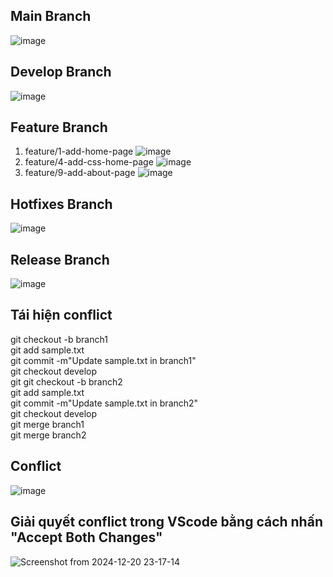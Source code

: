 ## Main Branch
![image](https://github.com/user-attachments/assets/8a978d1f-88b1-492a-aaee-1ebfd3eccf92)

## Develop Branch
![image](https://github.com/user-attachments/assets/de588b05-83c9-47b7-837b-ee6a7f84b524)

## Feature Branch
1. feature/1-add-home-page
   ![image](https://github.com/user-attachments/assets/a288d813-6549-4926-beae-f4a9ff94d5f7)
2. feature/4-add-css-home-page
   ![image](https://github.com/user-attachments/assets/56aa9e91-38f2-4a98-944d-eb4e488d59e7)
3. feature/9-add-about-page
   ![image](https://github.com/user-attachments/assets/9c2a62d0-cb87-4693-b3f5-20765a606e50)

## Hotfixes Branch
![image](https://github.com/user-attachments/assets/d1a73b29-8dd8-466c-9d9b-509778a9d5d3)

## Release Branch
![image](https://github.com/user-attachments/assets/29b91340-7880-4bbe-be16-4402cfe35338)


## Tái hiện conflict
git checkout -b branch1 </br>
git add sample.txt</br>
git commit -m"Update sample.txt in branch1"</br>
git checkout develop</br>
git git checkout -b branch2</br>
git add sample.txt</br>
git commit -m"Update sample.txt in branch2"</br>
git checkout develop </br>
git merge branch1</br>
git merge branch2</br>
## Conflict
![image](https://github.com/user-attachments/assets/600cd107-e3bd-44c4-a17f-ec8265cef680)

## Giải quyết conflict trong VScode bằng cách nhấn "Accept Both Changes"
![Screenshot from 2024-12-20 23-17-14](https://github.com/user-attachments/assets/98138c7c-89c8-4de9-8eaa-990d84f15d7d)
